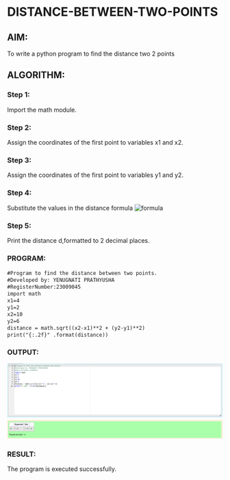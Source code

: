 # DISTANCE-BETWEEN-TWO-POINTS

## AIM:
To write a python program to find the distance two 2 points
## ALGORITHM:
### Step 1: 
Import the math module.
### Step 2:
Assign the coordinates of the first point to variables x1 and x2.
### Step 3: 
Assign the coordinates of the first point to variables y1 and y2.
### Step 4: 
Substitute the values in the distance formula  ![formula](/formula.JPG)
### Step 5: 
Print the distance d,formatted to 2 decimal places.
### PROGRAM:
  ```
 #Program to find the distance between two points.
#Developed by: YENUGNATI PRATHYUSHA
#RegisterNumber:23009045
import math
x1=4
y1=2
x2=10
y2=6
distance = math.sqrt((x2-x1)**2 + (y2-y1)**2)
print("{:.2f}" .format(distance)) 
  ```

### OUTPUT:
![OUTPUT](<distances points.png>)
### RESULT:
The program is executed successfully.

